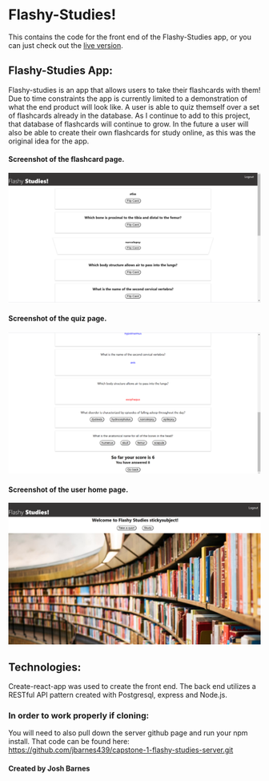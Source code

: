 # Flashy-Studies!
  This contains the code for the front end of the Flashy-Studies app, or you can just check out the [live version](https://flashy-studies.vercel.app/).

## Flashy-Studies App:
  Flashy-studies is an app that allows users to take their flashcards with them! Due to time constraints the app is currently limited to a demonstration of what the end product will look like. A user is able to quiz themself over a set of flashcards already in the database. As I continue to add to this project, that database of flashcards will continue to grow. In the future a user will also be able to create their own flashcards for study online, as this was the original idea for the app.

#### Screenshot of the flashcard page.
![Flashcard screenshot](./src/images/flashcards-midflip.png "Flashcard page screenshot")

#### Screenshot of the quiz page.
![quiz screenshot](./src/images/mid-quiz.png "Quiz page screenshot")

#### Screenshot of the user home page.
![user home screenshot](./src/images/user-home.png "User Home screenshot")


## Technologies:
  Create-react-app was used to create the front end. The back end utilizes a RESTful API pattern created with Postgresql, express and Node.js.

### In order to work properly if cloning:
  You will need to also pull down the server github page and run your npm install. That code can be found here: https://github.com/jbarnes439/capstone-1-flashy-studies-server.git


#### Created by Josh Barnes